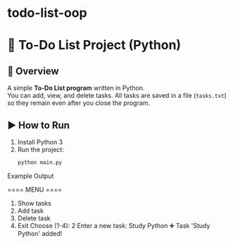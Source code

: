 # todo-list-oop

# 📝 To-Do List Project (Python)

## 📌 Overview
A simple **To-Do List program** written in Python.  
You can add, view, and delete tasks. All tasks are saved in a file (`tasks.txt`) so they remain even after you close the program.  

## ▶️ How to Run
1. Install Python 3  
2. Run the project:
   ```bash
   python main.py

Example Output 

==== MENU ====
1. Show tasks
2. Add task
3. Delete task
4. Exit
Choose (1-4): 2
Enter a new task: Study Python
➕ Task 'Study Python' added!
